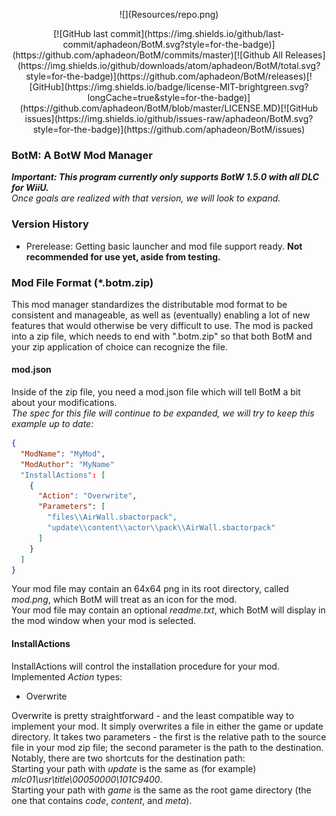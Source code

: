 <p align="center" style="display:block;text-align:center">![](Resources/repo.png)</p>


<p align="center" style="display:block;text-align:center">[![GitHub last commit](https://img.shields.io/github/last-commit/aphadeon/BotM.svg?style=for-the-badge)](https://github.com/aphadeon/BotM/commits/master)[![Github All Releases](https://img.shields.io/github/downloads/atom/aphadeon/BotM/total.svg?style=for-the-badge)](https://github.com/aphadeon/BotM/releases)[![GitHub](https://img.shields.io/badge/license-MIT-brightgreen.svg?longCache=true&style=for-the-badge)](https://github.com/aphadeon/BotM/blob/master/LICENSE.MD)[![GitHub issues](https://img.shields.io/github/issues-raw/aphadeon/BotM.svg?style=for-the-badge)](https://github.com/aphadeon/BotM/issues)</p>

### BotM: A BotW Mod Manager

***Important: This program currently only supports BotW 1.5.0 with all DLC for WiiU.***  
*Once goals are realized with that version, we will look to expand.*

### Version History

- Prerelease: Getting basic launcher and mod file support ready. **Not recommended for use yet, aside from testing.**

### Mod File Format (*.botm.zip)

This mod manager standardizes the distributable mod format to be consistent and manageable, as well as (eventually) 
enabling a lot of new features that would otherwise be very difficult to use.  The mod is packed into a zip file, 
which needs to end with ".botm.zip" so that both BotM and your zip application of choice can recognize the file.

#### mod.json

Inside of the zip file, you need a mod.json file which will tell BotM a bit about your modifications.  
*The spec for this file will continue to be expanded, we will try to keep this example up to date:*
```json
{
  "ModName": "MyMod",
  "ModAuthor": "MyName"
  "InstallActions": [
    {
      "Action": "Overwrite",
      "Parameters": [
        "files\\AirWall.sbactorpack",
        "update\\content\\actor\\pack\\AirWall.sbactorpack"
      ]
    }
  ]
}
```

Your mod file may contain an 64x64 png in its root directory, called *mod.png*, which BotM will treat as an icon for the mod.  
Your mod file may contain an optional *readme.txt*, which BotM will display in the mod window when your mod is selected.

#### InstallActions

InstallActions will control the installation procedure for your mod.  
Implemented *Action* types:

- Overwrite

Overwrite is pretty straightforward - and the least compatible way to implement your mod.  It simply overwrites a file in
either the game or update directory.  It takes two parameters - the first is the relative path to the source file in your mod
zip file; the second parameter is the path to the destination.  Notably, there are two shortcuts for the destination path:  
Starting your path with *update* is the same as (for example) *mlc01\usr\title\00050000\101C9400*.  
Starting your path with *game* is the same as the root game directory (the one that contains *code*, *content*, and *meta*).

